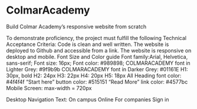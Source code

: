 # ColmarAcademy
Build Colmar Academy’s responsive website from scratch

To demonstrate proficiency, the project must fulfill the following Technical Acceptance Criteria: 
Code is clean and well written.
The website is deployed to Github and accessible from a link.
The website is responsive on desktop and mobile.
Font Size and Color guide
Font family:Arial, Helvetica, sans-serif;
Font size: 16px;
Font color: #989898;
COLMARACADEMY font in Lighter Grey: #9f9b9b
COLMARACADEMY font in Darker Grey: #01161E
H1: 30px, bold
H2: 24px
H3: 22px
H4: 20px
H5: 18px
All Heading font color: #4f4f4f
“Start here” button color: #515151
“Read More” link color: #4577bc
Mobile Screen: max-width = 720px

Desktop Navigation Text:
On campus
Online
For companies
Sign in

